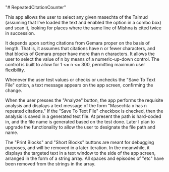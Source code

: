 "# RepeatedCitationCounter"

This app allows the user to select any given masechta of the Talmud (assuming that I've loaded the text and enabled the option in a combo box) and scan it, looking for places where the same line of Mishna is cited twice in succession.  

It depends upon sorting citations from Gemara proper on the basis of length.  That is, it assumes that citations have n or fewer characters, and that blocks of Gemara proper have more than n characters. It allows the user to select the value of n by means of a numeric-up-down control.  The control is built to allow for 1 <= n <= 300, permitting maximum user flexibility.

Whenever the user test values or checks or unchecks the "Save To Text File" option, a text message appears on the app screen, confirming the change.

When the user presses the "Analyze" button, the app performs the requisite analysis and displays a text message of the form "Masechta x has n repeated citations."  If the "Save To Text File" checkbox is checked, then the analysis is saved in a generated text file.  At present the path is hard-coded in, and the file name is generated based on the test done.  Later I plan to upgrade the functionality to allow the user to designate the file path and name.

The "Print Blocks" and "Short Blocks" buttons are meant for debugging purposes, and will be removed in a later iteration. In the meanwhile, it displays the targeted text in a text window to the side of the app screen, arranged in the form of a string array.  All spaces and episodes of "etc" have been removed from the strings in the array.
